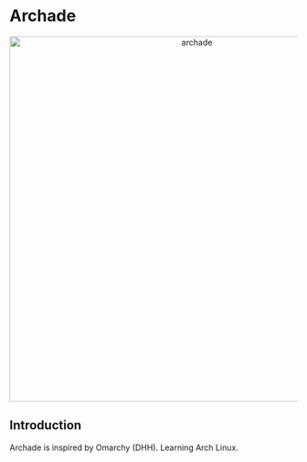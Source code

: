 # Archade

<p align="center">
  <img width="auto" height="640" alt="archade" src="https://github.com/user-attachments/assets/78f38ec9-07db-4d7a-aeaa-54350a5df3ea" />
</p>

## Introduction

Archade is inspired by Omarchy (DHH).
Learning Arch Linux.
